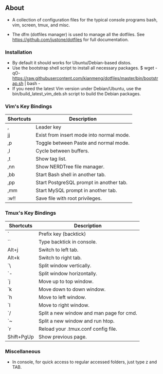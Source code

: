 ## About
* A collection of configuration files for the typical console programs bash,
  vim, screen, tmux, and misc. 

* The dfm (dotfiles manager) is used to manage all the dotfiles.  See
  https://github.com/justone/dotfiles for full documentation.

### Installation
* By default it should works for Ubuntu/Debian-based distos. 
* Use the bootstrap shell script to install all necessary packages.
$ wget -qO- https://raw.githubusercontent.com/kianmeng/dotfiles/master/bin/bootstrap.sh | bash -
* If you need the latest Vim version under Debian/Ubuntu, use the
  bin/build_latest_vim_deb.sh script to build the Debian packages.

### Vim's Key Bindings
| Shortcuts | Description                              |
|-----------|------------------------------------------|
| ,         | Leader key                               |
| jj        | Exist from insert mode into normal mode. |
| ,p        | Toggle between Paste and normal mode.    |
| ,l        | Cycle between buffers.                   |
| ,t        | Show tag list.                           |
| ,nn       | Show NERDTree file manager.              |
| ,bb       | Start Bash shell in another tab.         |
| ,pp       | Start PostgreSQL prompt in another tab.  |
| ,mm       | Start MySQL prompt in another tab.       |
| :w!!      | Save file with root privileges.          |

### Tmux's Key Bindings
| Shortcuts  | Description                              |
|------------|------------------------------------------|
| `          | Prefix key (backtick)                    |
| ``         | Type backtick in console.                |
| Alt+j      | Switch to left tab.                      |
| Alt+k      | Switch to right tab.                     |
| `\         | Split window vertically.                 |
| `-         | Split window horizontally.               |
| `j         | Move up to top window.                   |
| `k         | Move down to down window.                |
| `h         | Move to left window.                     |
| `l         | Move to right window.                    |
| `/         | Split a new window and man page for cmd. |
| `~         | Split a new window and run htop.         |
| `r         | Reload your .tmux.conf config file.      |
| Shift+PgUp | Show previous page.                      |

### Miscellaneous 
* In console, for quick access to regular accessed folders, just type z and
  TAB.
